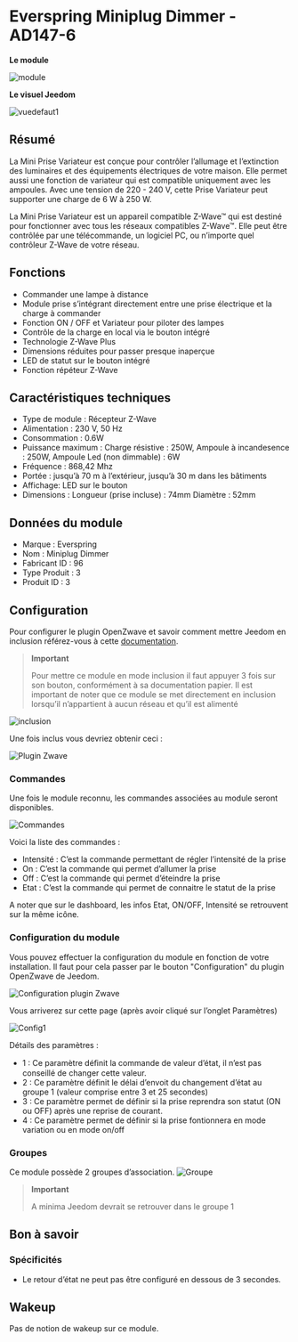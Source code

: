 # Everspring Miniplug Dimmer - AD147-6

 **Le module**

![module](images/everspring.AD147-6/module.jpg)

 **Le visuel Jeedom**

![vuedefaut1](images/everspring.AD147-6/vuedefaut1.jpg)

## Résumé

La Mini Prise Variateur est conçue pour contrôler l’allumage et l’extinction des luminaires et des équipements électriques de votre maison. Elle permet aussi une fonction de variateur qui est compatible uniquement avec les ampoules. Avec une tension de 220 - 240 V, cette Prise Variateur peut supporter une charge de 6 W à 250 W.

La Mini Prise Variateur est un appareil compatible Z-Wave™ qui est destiné pour fonctionner avec tous les réseaux compatibles Z-Wave™. Elle peut être contrôlée par une télécommande, un logiciel PC, ou n’importe quel contrôleur Z-Wave de votre réseau.

## Fonctions

-   Commander une lampe à distance
-   Module prise s’intégrant directement entre une prise électrique et la charge à commander
-   Fonction ON / OFF et Variateur pour piloter des lampes
-   Contrôle de la charge en local via le bouton intégré
-   Technologie Z-Wave Plus
-   Dimensions réduites pour passer presque inaperçue
-   LED de statut sur le bouton intégré
-   Fonction répéteur Z-Wave

## Caractéristiques techniques

-   Type de module : Récepteur Z-Wave
-   Alimentation : 230 V, 50 Hz
-   Consommation : 0.6W
-   Puissance maximum : Charge résistive : 250W, Ampoule à incandesence : 250W, Ampoule Led (non dimmable) : 6W
-   Fréquence : 868,42 Mhz
-   Portée : jusqu’à 70 m à l’extérieur, jusqu’à 30 m dans les bâtiments
-   Affichage: LED sur le bouton
-   Dimensions : Longueur (prise incluse) : 74mm Diamètre : 52mm

## Données du module

-   Marque : Everspring
-   Nom : Miniplug Dimmer
-   Fabricant ID : 96
-   Type Produit : 3
-   Produit ID : 3

## Configuration

Pour configurer le plugin OpenZwave et savoir comment mettre Jeedom en inclusion référez-vous à cette [documentation](../plugins/automation%20protocol/openzwave/).

> **Important**
>
> Pour mettre ce module en mode inclusion il faut appuyer 3 fois sur son bouton, conformément à sa documentation papier. Il est important de noter que ce module se met directement en inclusion lorsqu’il n’appartient à aucun réseau et qu’il est alimenté

![inclusion](images/everspring.AD147-6/inclusion.jpg)

Une fois inclus vous devriez obtenir ceci :

![Plugin Zwave](images/everspring.AD147-6/information.jpg)

### Commandes

Une fois le module reconnu, les commandes associées au module seront disponibles.

![Commandes](images/everspring.AD147-6/commandes.jpg)

Voici la liste des commandes :

-   Intensité : C’est la commande permettant de régler l’intensité de la prise
-   On : C’est la commande qui permet d’allumer la prise
-   Off : C’est la commande qui permet d’éteindre la prise
-   Etat : C’est la commande qui permet de connaitre le statut de la prise

A noter que sur le dashboard, les infos Etat, ON/OFF, Intensité se retrouvent sur la même icône.

### Configuration du module

Vous pouvez effectuer la configuration du module en fonction de votre installation. Il faut pour cela passer par le bouton "Configuration" du plugin OpenZwave de Jeedom.

![Configuration plugin Zwave](images/plugin/bouton_configuration.jpg)

Vous arriverez sur cette page (après avoir cliqué sur l’onglet Paramètres)

![Config1](images/everspring.AD147-6/config1.jpg)

Détails des paramètres :

-   1 : Ce paramètre déﬁnit la commande de valeur d’état, il n’est pas conseillé de changer cette valeur.
-   2 : Ce paramètre définit le délai d’envoit du changement d’état au groupe 1 (valeur comprise entre 3 et 25 secondes)
-   3 : Ce paramètre permet de définir si la prise reprendra son statut (ON ou OFF) après une reprise de courant.
-   4 : Ce paramètre permet de définir si la prise fontionnera en mode variation ou en mode on/off

### Groupes

Ce module possède 2 groupes d’association.
![Groupe](images/everspring.AD147-6/groupe.jpg)

> **Important**
>
> A minima Jeedom devrait se retrouver dans le groupe 1

## Bon à savoir

### Spécificités

-   Le retour d’état ne peut pas être configuré en dessous de 3   secondes.

## Wakeup

Pas de notion de wakeup sur ce module.
